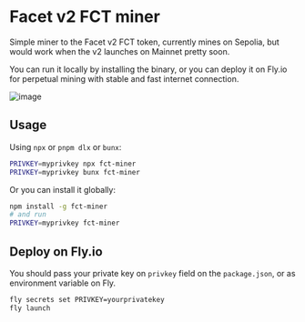 # Facet v2 FCT miner

Simple miner to the Facet v2 FCT token, currently mines on Sepolia, but would work when the v2 launches on Mainnet pretty soon.

You can run it locally by installing the binary, or you can deploy it on Fly.io for perpetual mining with stable and fast internet connection.

![image](https://github.com/user-attachments/assets/805c0a22-8b30-4ec5-8bd2-c7ec2ed90a26)

## Usage

Using `npx` or `pnpm dlx` or `bunx`:

```bash
PRIVKEY=myprivkey npx fct-miner
PRIVKEY=myprivkey bunx fct-miner
```

Or you can install it globally:

```bash
npm install -g fct-miner
# and run
PRIVKEY=myprivkey fct-miner
```

## Deploy on Fly.io

You should pass your private key on `privkey` field on the `package.json`, or as environment variable on Fly.

```bash
fly secrets set PRIVKEY=yourprivatekey
fly launch
```
